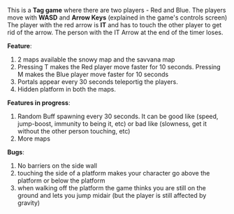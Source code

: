 This is a **Tag game** where there are two players - Red and Blue.
The players move with **WASD** and **Arrow Keys** (explained in the game's controls screen)
The player with the red arrow is **IT** and has to touch the other player to get rid of the arrow.
The person with the IT Arrow at the end of the timer loses.

**Feature**:
  1. 2 maps available the snowy map and the savvana map
  2. Pressing T makes the Red player move faster for 10 seconds. Pressing M makes the Blue player move faster for 10 seconds
  3. Portals appear every 30 seconds teleportig the players.
  4. Hidden platform in both the maps.

**Features in progress**:
  1. Random Buff spawning every 30 seconds. It can be good like (speed, jump-boost, immunity to being it, etc) or bad like (slowness, get it without the other person touching, etc)
  2. More maps

**Bugs**:  
  1. No barriers on the side wall
  2. touching the side of a platform makes your character go above the platform or below the platform
  3. when walking off the platform the game thinks you are still on the ground and lets you jump midair (but the player is still affected by gravity)
